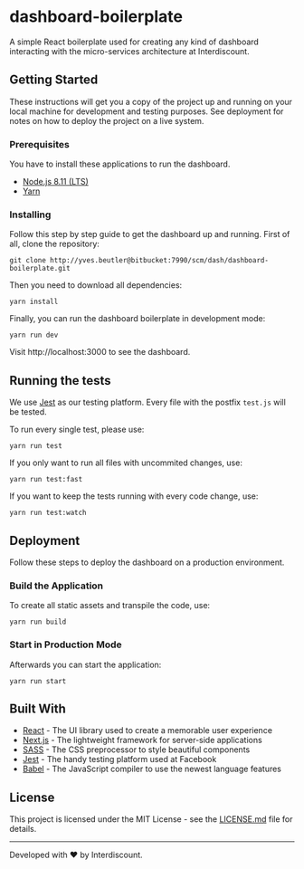 # dashboard-boilerplate

A simple React boilerplate used for creating any kind of dashboard interacting with the micro-services architecture at Interdiscount.

## Getting Started

These instructions will get you a copy of the project up and running on your local machine for development and testing purposes. See deployment for notes on how to deploy the project on a live system.

### Prerequisites

You have to install these applications to run the dashboard.

- [Node.js 8.11 (LTS)](https://nodejs.org/en/)
- [Yarn](https://yarnpkg.com/lang/en/)

### Installing

Follow this step by step guide to get the dashboard up and running. First of all, clone the repository:
```
git clone http://yves.beutler@bitbucket:7990/scm/dash/dashboard-boilerplate.git
```

Then you need to download all dependencies:
```
yarn install
```

Finally, you can run the dashboard boilerplate in development mode:
```
yarn run dev
```

Visit http://localhost:3000 to see the dashboard.

## Running the tests

We use [Jest](https://jestjs.io/en/) as our testing platform. Every file with the postfix `test.js` will be tested.

To run every single test, please use:
```
yarn run test
```

If you only want to run all files with uncommited changes, use:
```
yarn run test:fast
```

If you want to keep the tests running with every code change, use:
```
yarn run test:watch
```

## Deployment

Follow these steps to deploy the dashboard on a production environment.

### Build the Application

To create all static assets and transpile the code, use:
```
yarn run build
```

### Start in Production Mode

Afterwards you can start the application:
```
yarn run start
```

## Built With

* [React](https://reactjs.org) - The UI library used to create a memorable user experience
* [Next.js](https://nextjs.org) - The lightweight framework for server-side applications
* [SASS](https://sass-lang.com) - The CSS preprocessor to style beautiful components
* [Jest](https://jestjs.io/en) - The handy testing platform used at Facebook
* [Babel](https://babeljs.io/) - The JavaScript compiler to use the newest language features

## License

This project is licensed under the MIT License - see the [LICENSE.md](LICENSE.md) file for details.


---
Developed with &hearts; by Interdiscount.